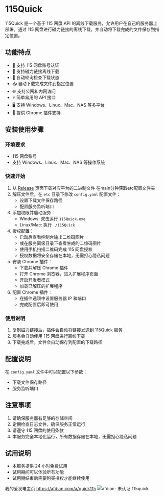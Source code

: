 # 115Quick

115Quick 是一个基于 115 网盘 API 的离线下载服务，允许用户在自己的服务器上部署，通过 115 网盘进行磁力链接的离线下载，并自动将下载完成的文件保存到指定位置。

## 功能特点

- 🔐 支持 115 网盘账号认证
- 🧲 支持磁力链接离线下载
- 🔄 自动轮询检查下载状态
- 📥 自动下载完成文件到指定位置
- 🌐 支持公网和内网访问
- ⚡ 简单易用的 API 接口
- 🖥️ 支持 Windows、Linux、Mac、NAS 等多平台
- 🔌 提供 Chrome 插件支持

## 安装使用步骤

### 环境要求

- 115 网盘账号
- 支持 Windows、Linux、Mac、NAS 等操作系统

### 快速开始

1. 从 [Release](https://github.com/ddc-111/115quick/releases/tag/0.1) 页面下载对应平台的二进制文件 在main分钟获取etc配置文件夹
2. 解压文件后，在 `etc` 目录下修改 `config.yaml` 配置文件：
   - 设置下载文件保存路径
   - 配置服务监听端口
3. 添加权限并启动服务：
   - Windows: 双击运行 `115Quick.exe`
   - Linux/Mac: 执行 `./115Quick`
4. 授权配置：
   - 启动后查看控制台输出二维码图片
   - 或在服务同级目录下查看生成的二维码图片
   - 使用手机扫描二维码完成 115 网盘授权
   - 授权数据将安全存储在本地，无需担心隐私问题
5. 安装 Chrome 插件：
   - 下载并解压 Chrome 插件
   - 打开 Chrome 浏览器，进入扩展程序页面
   - 开启开发者模式
   - 加载已解压的扩展程序
6. 配置 Chrome 插件：
   - 在插件选项中设置服务器 IP 和端口
   - 完成配置后即可使用

### 使用说明

1. 复制磁力链接后，插件会自动将链接发送到 115Quick 服务
2. 服务会自动使用 115 网盘进行离线下载
3. 下载完成后，文件会自动保存到配置的下载路径

## 配置说明

在 `config.yaml` 文件中可以配置以下参数：

- 下载文件保存路径
- 服务监听端口

## 注意事项

1. 请确保服务器有足够的存储空间
2. 定期检查日志文件，确保服务正常运行
3. 请遵守 115 网盘的使用条款
4. 本服务完全本地化运行，所有数据存储在本地，无需担心隐私问题

## 试用说明

- 本服务提供 24 小时免费试用
- 试用期间可以体验所有功能
- 试用期结束后需要购买授权才能继续使用

我的爱发电主页 https://afdian.com/a/quick115
![afdian- 未认证 115quick](https://github.com/user-attachments/assets/ac223324-63f7-4d86-83ef-b4d5c502b1ef)
